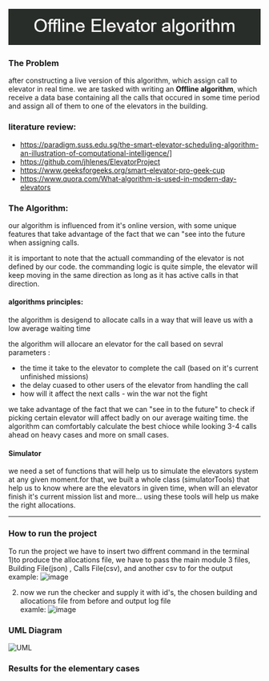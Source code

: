 
![alt text](https://github.com/noamv2/offlineElevator/blob/main/Offline_Elevator_algorithm.png)


### The Problem

after constructing a live version of this algorithm, which assign call to elevator in real time. we are tasked with writing an **Offline algorithm**, which receive a data base containing all the calls that occured in some time period and assign all of them to one of the elevators in the building. 
### literature review:


- https://paradigm.suss.edu.sg/the-smart-elevator-scheduling-algorithm-an-illustration-of-computational-intelligence/]
- https://github.com/jhlenes/ElevatorProject
- https://www.geeksforgeeks.org/smart-elevator-pro-geek-cup
- https://www.quora.com/What-algorithm-is-used-in-modern-day-elevators
### The Algorithm:
our algorithm is influenced from it's online version, with some unique features that take advantage of the fact that we can "see into the future when assigning calls.

it is important to note that the actuall commanding of the elevator is not defined by our code. the commanding logic is quite simple, the elevator will keep moving in the same direction as long as it has active calls in that direction.

#### algorithms principles:
the algorithm is desigend to allocate calls in a way that will leave us with a low average waiting time

the algorithm will allocare an elevator for the call based on sevral parameters :
- the time it take to the elevator to complete the call (based on it's current unfinished missions)
- the delay cuased to other users of the elevator from handling the call
- how will it affect the next calls - win the war not the fight

we take advantage of the fact that we can "see in to the future" to check if picking certain elevator will affect badly on our average waiting time. the algorithm can comfortably calculate the best chioce while looking 3-4 calls ahead on heavy cases and more on small cases.


#### Simulator
we need a set of functions that will help us to simulate the elevators system at any given moment.for that, we built a whole class (simulatorTools)
that help us to know where are the elevators in given time, when will an elevator finish it's current mission list and more...
using these tools will help us make the right allocations.

<hr>

### How to run the project

To run the project we have to insert two diffrent command in the terminal
1)to produce the allocations file,  we have to pass the main module 3 files, Building File(json) , Calls File(csv), and another csv to for the output
<br> example:
![image](https://user-images.githubusercontent.com/74304423/142471616-03345339-855e-4560-94b3-67a8f7ae0a46.png)

2) now we run the checker and supply it with id's, the chosen building and allocations file from before and output log file
<br> examle: 
![image](https://user-images.githubusercontent.com/74304423/142473273-b6c2b310-6f0a-436d-940a-23438206fab6.png)



### UML Diagram

![UML](https://user-images.githubusercontent.com/74304423/142268875-f4ae05f6-f5fe-46d5-bdc0-8f462576023f.png)


### Results for the elementary cases



